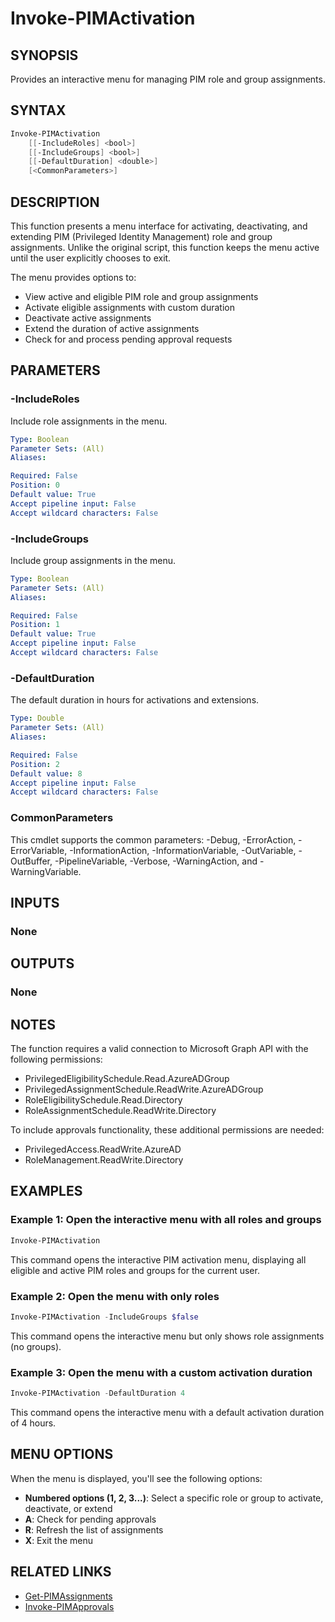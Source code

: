 # Invoke-PIMActivation

## SYNOPSIS
Provides an interactive menu for managing PIM role and group assignments.

## SYNTAX

```powershell
Invoke-PIMActivation
    [[-IncludeRoles] <bool>]
    [[-IncludeGroups] <bool>]
    [[-DefaultDuration] <double>]
    [<CommonParameters>]
```

## DESCRIPTION
This function presents a menu interface for activating, deactivating, and extending PIM (Privileged Identity Management) role and group assignments. Unlike the original script, this function keeps the menu active until the user explicitly chooses to exit.

The menu provides options to:

- View active and eligible PIM role and group assignments
- Activate eligible assignments with custom duration
- Deactivate active assignments
- Extend the duration of active assignments
- Check for and process pending approval requests

## PARAMETERS

### -IncludeRoles
Include role assignments in the menu.

```yaml
Type: Boolean
Parameter Sets: (All)
Aliases:

Required: False
Position: 0
Default value: True
Accept pipeline input: False
Accept wildcard characters: False
```

### -IncludeGroups
Include group assignments in the menu.

```yaml
Type: Boolean
Parameter Sets: (All)
Aliases:

Required: False
Position: 1
Default value: True
Accept pipeline input: False
Accept wildcard characters: False
```

### -DefaultDuration
The default duration in hours for activations and extensions.

```yaml
Type: Double
Parameter Sets: (All)
Aliases:

Required: False
Position: 2
Default value: 8
Accept pipeline input: False
Accept wildcard characters: False
```

### CommonParameters
This cmdlet supports the common parameters: -Debug, -ErrorAction, -ErrorVariable, -InformationAction, -InformationVariable, -OutVariable, -OutBuffer, -PipelineVariable, -Verbose, -WarningAction, and -WarningVariable.

## INPUTS

### None

## OUTPUTS

### None

## NOTES
The function requires a valid connection to Microsoft Graph API with the following permissions:

- PrivilegedEligibilitySchedule.Read.AzureADGroup
- PrivilegedAssignmentSchedule.ReadWrite.AzureADGroup
- RoleEligibilitySchedule.Read.Directory
- RoleAssignmentSchedule.ReadWrite.Directory

To include approvals functionality, these additional permissions are needed:

- PrivilegedAccess.ReadWrite.AzureAD
- RoleManagement.ReadWrite.Directory

## EXAMPLES

### Example 1: Open the interactive menu with all roles and groups

```powershell
Invoke-PIMActivation
```

This command opens the interactive PIM activation menu, displaying all eligible and active PIM roles and groups for the current user.

### Example 2: Open the menu with only roles

```powershell
Invoke-PIMActivation -IncludeGroups $false
```

This command opens the interactive menu but only shows role assignments (no groups).

### Example 3: Open the menu with a custom activation duration

```powershell
Invoke-PIMActivation -DefaultDuration 4
```

This command opens the interactive menu with a default activation duration of 4 hours.

## MENU OPTIONS

When the menu is displayed, you'll see the following options:

- **Numbered options (1, 2, 3...)**: Select a specific role or group to activate, deactivate, or extend
- **A**: Check for pending approvals
- **R**: Refresh the list of assignments
- **X**: Exit the menu

## RELATED LINKS

- [Get-PIMAssignments](Get-PIMAssignments.md)
- [Invoke-PIMApprovals](Invoke-PIMApprovals.md)